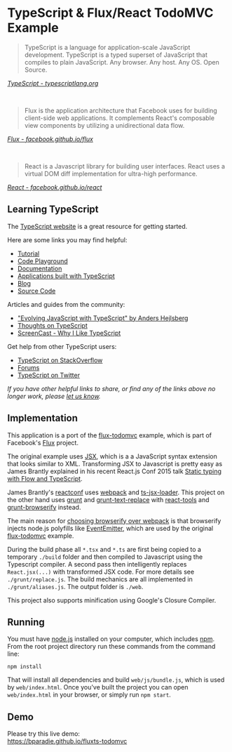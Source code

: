 # TypeScript & Flux/React TodoMVC Example

> TypeScript is a language for application-scale JavaScript development. TypeScript is a typed superset of JavaScript that compiles to plain JavaScript. Any browser. Any host. Any OS. Open Source.

_[TypeScript - typescriptlang.org](https://typescriptlang.org/)_

<br>

> Flux is the application architecture that Facebook uses for building client-side web applications. It complements React's composable view components by utilizing a unidirectional data flow.  

_[Flux - facebook.github.io/flux](https://facebook.github.io/flux/)_

<br>

> React is a Javascript library for building user interfaces. React uses a virtual DOM diff implementation for ultra-high performance.

_[React - facebook.github.io/react](https://facebook.github.io/react/)_


## Learning TypeScript

The [TypeScript website](https://typescriptlang.org/) is a great resource for getting started.

Here are some links you may find helpful:

* [Tutorial](https://www.typescriptlang.org/Tutorial/)
* [Code Playground](https://www.typescriptlang.org/Playground/)
* [Documentation](https://typescript.codeplex.com/documentation/)
* [Applications built with TypeScript](https://www.typescriptlang.org/Samples/)
* [Blog](https://blogs.msdn.com/b/typescript/)
* [Source Code](https://typescript.codeplex.com/sourcecontrol/latest#README.txt/)

Articles and guides from the community:

* ["Evolving JavaScript with TypeScript" by Anders Hejlsberg](https://www.youtube.com/watch?v=Ut694dsIa8w/)
* [Thoughts on TypeScript](https://www.nczonline.net/blog/2012/10/04/thoughts-on-typescript/)
* [ScreenCast - Why I Like TypeScript](https://www.leebrimelow.com/why-i-like-typescripts/)

Get help from other TypeScript users:

* [TypeScript on StackOverflow](https://stackoverflow.com/questions/tagged/typescript/)
* [Forums](https://typescript.codeplex.com/discussions/)
* [TypeScript on Twitter](https://twitter.com/typescriptlang/)

_If you have other helpful links to share, or find any of the links above no longer work, please [let us know](https://github.com/tastejs/todomvc/issues/)._


## Implementation

This application is a port of the [flux-todomvc](https://github.com/facebook/flux/tree/master/examples/flux-todomvc/) example, which is
part of Facebook's [Flux](https://github.com/facebook/flux/) project.

The original example uses [JSX](https://facebook.github.io/react/docs/jsx-in-depth.html/), which is a a JavaScript syntax extension that looks similar to XML.
Transforming JSX to Javascript is pretty easy as James Brantly explained in his recent React.js Conf 2015 talk
[Static typing with Flow and TypeScript](https://conf.reactjs.com/schedule.html#static-typing-with-flow-and-typescript/).

James Brantly's [reactconf](https://github.com/jbrantly/reactconf/) uses [webpack](https://webpack.github.io/) and [ts-jsx-loader](https://github.com/jbrantly/ts-jsx-loader/).
This project on the other hand uses [grunt](https://gruntjs.com/) and [grunt-text-replace](https://github.com/yoniholmes/grunt-text-replace/) with
[react-tools](https://www.npmjs.com/package/react-tools/) and [grunt-browserify](https://github.com/jmreidy/grunt-browserify/) instead.

The main reason for [choosing browserify over webpack](https://blog.namangoel.com/browserify-vs-webpack-js-drama/) is that
browserify injects node.js polyfills like [EventEmitter](https://nodejs.org/api/events.html#events_class_events_eventemitter/),
which are used by the original [flux-todomvc](https://github.com/facebook/flux/tree/master/examples/flux-todomvc/) example.

During the build phase all `*.tsx` and `*.ts` are first being copied to a temporary `./build` folder and then compiled to Javascript using the Typescript compiler.
A second pass then intelligently replaces `React.jsx(...)` with transformed JSX code. For more details see `./grunt/replace.js`.
The build mechanics are all implemented in `./grunt/aliases.js`. The output folder is `./web`.

This project also supports minification using Google's Closure Compiler.


## Running

You must have [node.js](https://nodejs.org/) installed on your computer, which includes [npm](https://www.npmjs.org/). From the root project directory run these commands from the command line:

```
npm install
```

That will install all dependencies and build `web/js/bundle.js`, which is used by `web/index.html`.
Once you've built the project you can open `web/index.html` in your browser, or simply run `npm start`.


## Demo

Please try this live demo:<br>
https://bparadie.github.io/fluxts-todomvc
